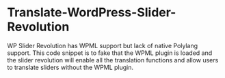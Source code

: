 # Translate-WordPress-Slider-Revolution

WP Slider Revolution has WPML support but lack of native Polylang support. This code snippet is to fake that the WPML plugin is loaded and the slider revolution will enable all the translation functions and allow users to translate sliders without the WPML plugin.
